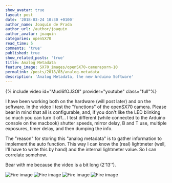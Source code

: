 ```yaml
---
show_avatar: true
layout: post
date: '2018-03-24 10:30 +0100'
author_name: Joaquín de Prada
author_url: /author/joaquin
author_avatar: joaquin
categories: openSX70
read_time: 5
comments: 'true'
published: true
show_related_posts: 'true'
title: Analog Metadata
feature_image: SX70_images/openSX70-cameraporn-10
permalink: /posts/2018/03/analog-metadata
description: 'Analog Metadata, the new Arduino Software'
---
```

{% include video id="Musl6fOJ3OI" provider="youtube" class="full"%}

I have been working both on the hardware (will post later) and on the software. In the video I test the "functions" of the openSX70 camera. Please bear in mind that all is configurable, and, if you don't like the LED blinking so much you can turn it off...
I test different (while connected to the Arduino console on the macbook) shutter speeds, mirror delay, B and T use, multiple exposures, timer delay, and then dumping the info.

The "reason" for storing this "analog metadata" is to gather information to implement the auto function. This way I can know the (real) lightmeter (well, I'll have to write this by hand) and the internal lightmeter value. So I can correlate somehow.

Bear with me because the video is a bit long (2'13'').

![Fire image]({{site.url}}/{{site.baseurl}}img/2018/03/prototype-one-04.JPG)
![Fire image]({{site.url}}/{{site.baseurl}}img/2018/03/prototype-one-01.JPG)
![Fire image]({{site.url}}/{{site.baseurl}}img/2018/03/prototype-one-02.JPG)
![Fire image]({{site.url}}/{{site.baseurl}}img/2018/03/prototype-one-03.JPG)
